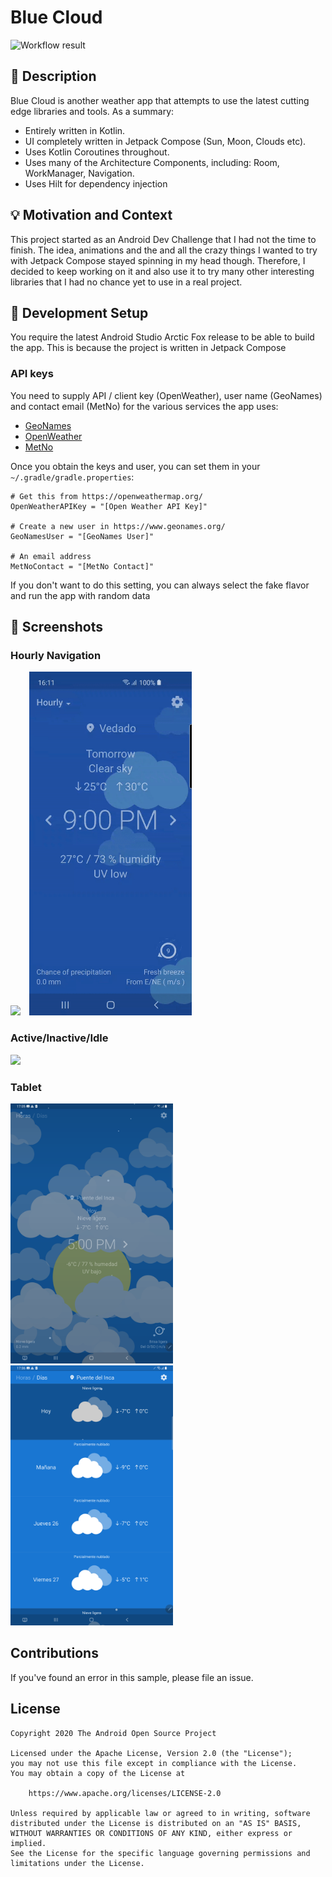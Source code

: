 # Blue Cloud

![Workflow result](https://github.com/atorresveiga/android-dev-challenge-compose-weather/workflows/Check/badge.svg)

## :scroll: Description
Blue Cloud is another weather app that attempts to use the latest cutting edge libraries and tools. As a summary:
 * Entirely written in Kotlin.
 * UI completely written in Jetpack Compose (Sun, Moon, Clouds etc).
 * Uses Kotlin Coroutines throughout.
 * Uses many of the Architecture Components, including: Room, WorkManager, Navigation.
 * Uses Hilt for dependency injection

## :bulb: Motivation and Context
This project started as an Android Dev Challenge that I had not the time to finish. The idea, animations and the and all the crazy things I wanted to try with Jetpack Compose stayed spinning in my head though. Therefore, I decided to keep working on it and also use it to try many other interesting libraries that I had no chance yet to use in a real project.

## :construction: Development Setup
You require the latest Android Studio Arctic Fox release to be able to build the app. This is because the project is written in Jetpack Compose

### API keys
You need to supply API / client key (OpenWeather), user name (GeoNames) and contact email (MetNo) for the various services the app uses:

 * [GeoNames](https://www.geonames.org/)
 * [OpenWeather](https://openweathermap.org/api)
 * [MetNo](https://api.met.no/weatherapi/)

Once you obtain the keys and user, you can set them in your `~/.gradle/gradle.properties`:

```
# Get this from https://openweathermap.org/ 
OpenWeatherAPIKey = "[Open Weather API Key]"

# Create a new user in https://www.geonames.org/
GeoNamesUser = "[GeoNames User]"

# An email address
MetNoContact = "[MetNo Contact]"
```

If you don't want to do this setting, you can always select the fake flavor and run the app with random data

## :camera_flash: Screenshots

### Hourly Navigation
<img src="/results/screenshot_1.gif" width="260">&emsp;<img src="/results/screenshot_3.gif" width="260">

### Active/Inactive/Idle
<img src="/results/screenshot_2.gif" width="260">

### Tablet
<img src="/results/screenshot_4.png" width="260">&emsp;<img src="/results/screenshot_5.png" width="260">

## Contributions
If you've found an error in this sample, please file an issue.

## License
```
Copyright 2020 The Android Open Source Project

Licensed under the Apache License, Version 2.0 (the "License");
you may not use this file except in compliance with the License.
You may obtain a copy of the License at

    https://www.apache.org/licenses/LICENSE-2.0

Unless required by applicable law or agreed to in writing, software
distributed under the License is distributed on an "AS IS" BASIS,
WITHOUT WARRANTIES OR CONDITIONS OF ANY KIND, either express or implied.
See the License for the specific language governing permissions and
limitations under the License.
```